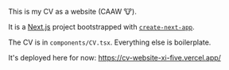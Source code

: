 This is my CV as a website (CAAW 🐮). 

It is a [Next.js](https://nextjs.org) project bootstrapped with [`create-next-app`](https://nextjs.org/docs/app/api-reference/cli/create-next-app).

The CV is in `components/CV.tsx`. Everything else is boilerplate.

It's deployed here for now: https://cv-website-xi-five.vercel.app/
